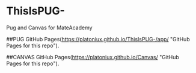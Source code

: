 # ThisIsPUG-
Pug and Canvas for MateAcademy

##PUG
GitHub Pages(https://platoniux.github.io/ThisIsPUG-/app/ "GitHub Pages for this repo").

##CANVAS
GitHub Pages(https://platoniux.github.io/Canvas/ "GitHub Pages for this repo").
